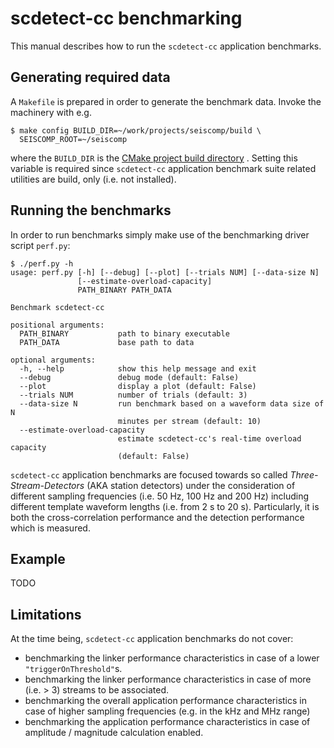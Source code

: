 # scdetect-cc benchmarking

This manual describes how to run the `scdetect-cc` application benchmarks.

## Generating required data

A `Makefile` is prepared in order to generate the benchmark data. Invoke the
machinery with e.g.

```
$ make config BUILD_DIR=~/work/projects/seiscomp/build \
  SEISCOMP_ROOT=~/seiscomp
```

where the `BUILD_DIR` is
the [CMake project build directory](https://cmake.org/cmake/help/latest/manual/cmake.1.html)
. Setting this variable is required since `scdetect-cc` application benchmark
suite related utilities are build, only (i.e. not installed).

## Running the benchmarks

In order to run benchmarks simply make use of the benchmarking driver script
`perf.py`:

```
$ ./perf.py -h
usage: perf.py [-h] [--debug] [--plot] [--trials NUM] [--data-size N]
               [--estimate-overload-capacity]
               PATH_BINARY PATH_DATA

Benchmark scdetect-cc

positional arguments:
  PATH_BINARY           path to binary executable
  PATH_DATA             base path to data

optional arguments:
  -h, --help            show this help message and exit
  --debug               debug mode (default: False)
  --plot                display a plot (default: False)
  --trials NUM          number of trials (default: 3)
  --data-size N         run benchmark based on a waveform data size of N
                        minutes per stream (default: 10)
  --estimate-overload-capacity
                        estimate scdetect-cc's real-time overload capacity
                        (default: False)
```

`scdetect-cc` application benchmarks are focused towards so called
*Three-Stream-Detectors* (AKA station detectors) under the consideration of
different sampling frequencies (i.e. 50 Hz, 100 Hz and 200 Hz) including
different template waveform lengths (i.e. from 2 s to 20 s). Particularly, it is
both the cross-correlation performance and the detection performance which is
measured.

## Example

TODO

## Limitations

At the time being, `scdetect-cc` application benchmarks do not cover:

- benchmarking the linker performance characteristics in case of a lower
  `"triggerOnThreshold"`s.
- benchmarking the linker performance characteristics in case of more (i.e. > 3)
  streams to be associated.
- benchmarking the overall application performance characteristics in case of
  higher sampling frequencies (e.g. in the kHz and MHz range)
- benchmarking the application performance characteristics in case of amplitude
  / magnitude calculation enabled.
